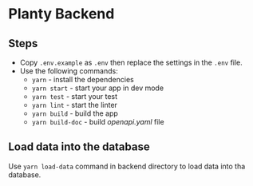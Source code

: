 # Planty Backend

## Steps

- Copy `.env.example` as `.env` then replace the settings in the `.env` file.
- Use the following commands:
  - `yarn` - install the dependencies
  - `yarn start` - start your app in dev mode
  - `yarn test` - start your test
  - `yarn lint` - start the linter
  - `yarn build` - build the app
  - `yarn build-doc` - build *openapi.yaml* file

## Load data into the database

Use `yarn load-data` command in backend directory to load data into tha database.